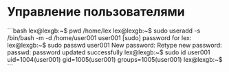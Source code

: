 # Управление пользователями

\```bash
lex@lexgb:~$ pwd
/home/lex
lex@lexgb:~$ sudo useradd -s /bin/bash -m -d /home/user001 user001
[sudo] password for lex:
lex@lexgb:~$ sudo passwd user001
New password:
Retype new password:
passwd: password updated successfully
lex@lexgb:~$ sudo id user001
uid=1004(user001) gid=1005(user001) groups=1005(user001)
lex@lexgb:~$
\```
